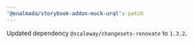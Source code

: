 ```yaml
---
'@enalmada/storybook-addon-mock-urql': patch
---
```


Updated dependency `@scaleway/changesets-renovate` to `1.3.2`.
